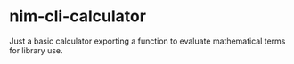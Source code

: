 # nim-cli-calculator

Just a basic calculator exporting a function to evaluate mathematical terms for library use.
